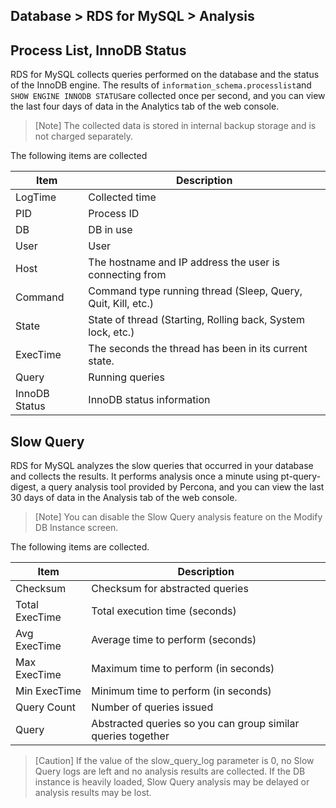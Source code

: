 ## Database > RDS for MySQL > Analysis

## Process List, InnoDB Status

RDS for MySQL collects queries performed on the database and the status of the InnoDB engine. The results of `information_schema.processlist`and `SHOW ENGINE INNODB STATUS`are collected once per second, and you can view the last four days of data in the Analytics tab of the web console.

> [Note] The collected data is stored in internal backup storage and is not charged separately.

The following items are collected

| Item            | Description                                                |
|---------------|---------------------------------------------------|
| LogTime       | Collected time                                             |
| PID           | Process ID                                           |
| DB            | DB in use                                          |
| User          | User                                               |
| Host          | The hostname and IP address the user is connecting from                          |
| Command       | Command type running thread (Sleep, Query, Quit, Kill, etc.)    |
| State         | State of thread (Starting, Rolling back, System lock, etc.) |
| ExecTime      | The seconds the thread has been in its current state.                          |
| Query         | Running queries                                          |
| InnoDB Status | InnoDB status information                                      |

## Slow Query

RDS for MySQL analyzes the slow queries that occurred in your database and collects the results. It performs analysis once a minute using pt-query-digest, a query analysis tool provided by Percona, and you can view the last 30 days of data in the Analysis tab of the web console.

> [Note] You can disable the Slow Query analysis feature on the Modify DB Instance screen.

The following items are collected.

| Item             | Description                        |
|----------------|---------------------------|
| Checksum       | Checksum for abstracted queries      |
| Total ExecTime | Total execution time (seconds)               |
| Avg ExecTime   | Average time to perform (seconds)               |
| Max ExecTime   | Maximum time to perform (in seconds)               |
| Min ExecTime   | Minimum time to perform (in seconds)               |
| Query Count    | Number of queries issued                  |
| Query          | Abstracted queries so you can group similar queries together |

> [Caution]
> If the value of the slow_query_log parameter is 0, no Slow Query logs are left and no analysis results are collected.
> If the DB instance is heavily loaded, Slow Query analysis may be delayed or analysis results may be lost.
